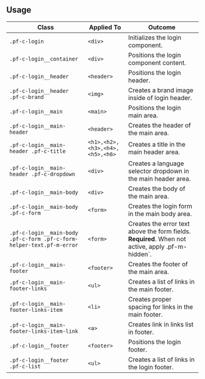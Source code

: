 ## Usage

| Class | Applied To | Outcome |
| -- | -- | -- |
| `.pf-c-login` | `<div>` |  Initializes the login component. |
| `.pf-c-login__container` | `<div>` |  Positions the login component content. |
| `.pf-c-login__header` | `<header>` |  Positions the login header. |
| `.pf-c-login__header .pf-c-brand` | `<img>` |  Creates a brand image inside of login header. |
| `.pf-c-login__main` | `<main>` |  Positions the login main area. |
| `.pf-c-login__main-header` | `<header>` |  Creates the header of the main area. |
| `.pf-c-login__main-header .pf-c-title` | `<h1>,<h2>,<h3>,<h4>,<h5>,<h6>` |  Creates a title in the main header area. |
| `.pf-c-login__main-header .pf-c-dropdown` | `<div>` |  Creates a language selector dropdown in the main header area. |
| `.pf-c-login__main-body` | `<div>` |  Creates the body of the main area. |
| `.pf-c-login__main-body .pf-c-form` | `<form>` |  Creates the login form in the main body area. |
| `.pf-c-login__main-body .pf-c-form .pf-c-form-helper-text.pf-m-error` | `<form>` |  Creates the error text above the form fields. **Required**. When not active, apply .pf-m-hidden`. |
| `.pf-c-login__main-footer` | `<footer>` |  Creates the footer of the main area. |
| `.pf-c-login__main-footer-links` | `<ul>` |  Creates a list of links in the main footer. |
| `.pf-c-login__main-footer-links-item` | `<li>` |  Creates proper spacing for links in the main footer. |
| `.pf-c-login__main-footer-links-item-link` | `<a>` |  Creates link in links list in footer. |
| `.pf-c-login__footer` | `<footer>` |  Positions the login footer. |
| `.pf-c-login__footer .pf-c-list` | `<ul>` |  Creates a list of links in the login footer. |